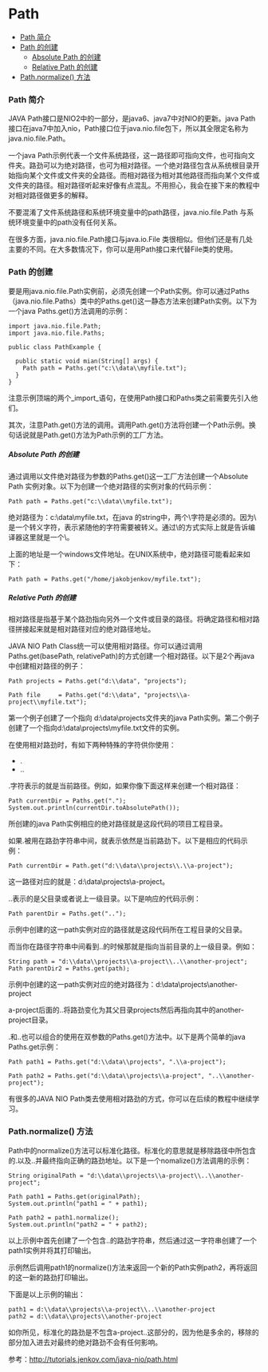 # Path

- [Path 简介](#path-简介)
- [Path 的创建](#path-的创建)
  - [Absolute Path 的创建](#absolute-path-的创建)
  - [Relative Path 的创建](#relative-path-的创建)
- [Path.normalize() 方法](#pathnormalize-方法)

### Path 简介

JAVA Path接口是NIO2中的一部分，是java6、java7中对NIO的更新。java Path接口在java7中加入nio，Path接口位于java.nio.file包下，所以其全限定名称为java.nio.file.Path。

一个java Path示例代表一个文件系统路径，这一路径即可指向文件，也可指向文件夹。路劲可以为绝对路径，也可为相对路径。一个绝对路径包含从系统根目录开始指向某个文件或文件夹的全路径。而相对路径为相对其他路径而指向某个文件或文件夹的路径。相对路径听起来好像有点混乱。不用担心，我会在接下来的教程中对相对路径做更多的解释。

不要混淆了文件系统路径和系统环境变量中的path路径，java.nio.file.Path 与系统环境变量中的path没有任何关系。

在很多方面，java.nio.file.Path接口与java.io.File 类很相似。但他们还是有几处主要的不同。在大多数情况下，你可以是用Path接口来代替File类的使用。

### Path 的创建

要是用java.nio.file.Path实例前，必须先创建一个Path实例。你可以通过Paths（java.nio.file.Paths）类中的Paths.get()这一静态方法来创建Path实例。以下为一个java Paths.get()方法调用的示例：

```
import java.nio.file.Path;
import java.nio.file.Paths;

public class PathExample {
  
  public static void mian(String[] args) {
    Path path = Paths.get("c:\\data\\myfile.txt");
  }
}
```

注意示例顶端的两个_import_语句，在使用Path接口和Paths类之前需要先引入他们。

其次，注意Path.get()方法的调用。调用Path.get()方法将创建一个Path示例。换句话说就是Path.get()方法为Path示例的工厂方法。

##### Absolute Path 的创建

通过调用以文件绝对路径为参数的Paths.get()这一工厂方法创建一个Absolute Path 实例对象。以下为创建一个绝对路径的实例对象的代码示例：

```
Path path = Paths.get("c:\\data\\myfile.txt");
```

绝对路径为：c:\data\myfile.txt，在java 的string中，两个\字符是必须的。因为\ 是一个转义字符，表示紧随他的字符需要被转义。通过\\的方式实际上就是告诉编译器这里就是一个\。

上面的地址是一个windows文件地址。在UNIX系统中，绝对路径可能看起来如下：

```
Path path = Paths.get("/home/jakobjenkov/myfile.txt");
```

##### Relative Path 的创建

相对路径是指基于某个路劲指向另外一个文件或目录的路径。将确定路径和相对路径拼接起来就是相对路径对应的绝对路径地址。

JAVA NIO Path Class统一可以使用相对路径。你可以通过调用Paths.get(basePath, relativePath)的方式创建一个相对路径。以下是2个再java中创建相对路径的例子：

```
Path projects = Paths.get("d:\\data", "projects");

Path file     = Paths.get("d:\\data", "projects\\a-project\\myfile.txt");
```

第一个例子创建了一个指向 d:\data\projects文件夹的java Path实例。第二个例子创建了一个指向d:\data\projects\myfile.txt文件的实例。

在使用相对路劲时，有如下两种特殊的字符供你使用：

- .
- ..

.字符表示的就是当前路径。例如，如果你像下面这样来创建一个相对路径：

```
Path currentDir = Paths.get(".");
System.out.println(currentDir.toAbsolutePath());
```

所创建的java Path实例相应的绝对路径就是这段代码的项目工程目录。

如果.被用在路劲字符串中间，就表示依然是当前路劲下。以下是相应的代码示例：

```
Path currentDir = Path.get("d:\\data\\projects\\.\\a-project");
```

这一路径对应的就是：d:\\data\\projects\a-project。

..表示的是父目录或者说上一级目录。以下是响应的代码示例：

```
Path parentDir = Paths.get("..");
```

示例中创建的这一path实例对应的路径就是这段代码所在工程目录的父目录。

而当你在路径字符串中间看到..的时候那就是指向当前目录的上一级目录。例如：

```
String path = "d:\\data\\projects\\a-project\\..\\another-project";
Path parentDir2 = Paths.get(path);
```

示例中创建的这一path实例对应的绝对路径为：d:\data\projects\another-project

a-project后面的..将路劲变化为其父目录projects然后再指向其中的another-project目录。
 
.和..也可以组合的使用在双参数的Paths.get()方法中。以下是两个简单的java Paths.get示例：
 
```
Path path1 = Paths.get("d:\\data\\projects", ".\\a-project");

Path path2 = Paths.get("d:\\data\\projects\\a-project", "..\\another-project");
```

有很多的JAVA NIO Path类去使用相对路劲的方式，你可以在后续的教程中继续学习。
 
### Path.normalize() 方法

Path中的normalize()方法可以标准化路径。标准化的意思就是移除路径中所包含的.以及..并最终指向正确的路劲地址。以下是一个nomalize()方法调用的示例：

```
String originalPath = "d:\\data\\projects\\a-project\\..\\another-project";

Path path1 = Paths.get(originalPath);
System.out.println("path1 = " + path1);

Path path2 = path1.normalize();
System.out.println("path2 = " + path2);
```

以上示例中首先创建了一个包含..的路劲字符串，然后通过这一字符串创建了一个path1实例并将其打印输出。

示例然后调用path1的normalize()方法来返回一个新的Path实例path2，再将返回的这一新的路劲打印输出。

下面是以上示例的输出：

```
path1 = d:\\data\\projects\\a-project\\..\\another-project
path2 = d:\\data\\projects\\another-project
```

如你所见，标准化的路劲是不包含a-project\..这部分的，因为他是多余的，移除的部分加入进去对最终的绝对路劲不会有任何影响。

参考：<http://tutorials.jenkov.com/java-nio/path.html>
